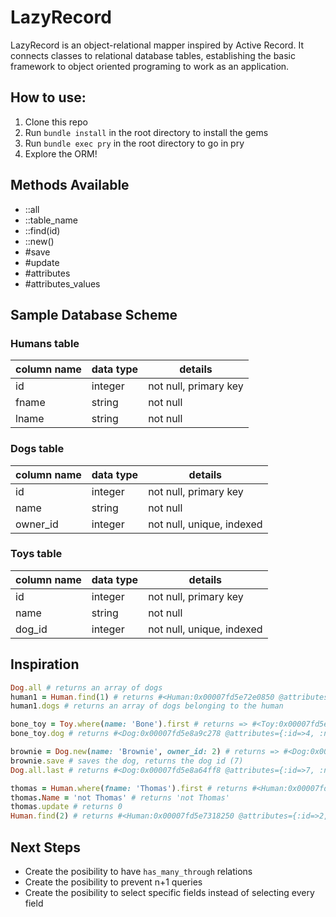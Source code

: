 # LazyRecord

LazyRecord is an object-relational mapper inspired by Active Record. It connects classes to relational database tables, establishing the basic framework to object oriented programing to work as an application.

## How to use:

1. Clone this repo
2. Run `bundle install` in the root directory to install the gems
3. Run `bundle exec pry` in the root directory to go in pry
4. Explore the ORM!

## Methods Available

* ::all
* ::table_name
* ::find(id)
* ::new()
* #save
* #update
* #attributes
* #attributes_values

## Sample Database Scheme

### Humans table

|column name   |data type   |details   |
|-----|-----|-----|
|id   |integer   |not null, primary key   |
|fname   |string    |not null   |
|lname   |string    |not null   |

### Dogs table

|column name   |data type   |details   |
|-----|-----|-----|
|id   |integer   |not null, primary key   |
|name   |string    |not null   |
|owner_id   |integer   |not null, unique, indexed   |

### Toys table

|column name   |data type   |details   |
|-----|-----|-----|
|id   |integer   |not null, primary key   |
|name   |string    |not null   |
|dog_id   |integer   |not null, unique, indexed   |

## Inspiration

```ruby
Dog.all # returns an array of dogs
human1 = Human.find(1) # returns #<Human:0x00007fd5e72e0850 @attributes={:id=>1, :fname=>"Lily", :lname=>"Andrews"}>
human1.dogs # returns an array of dogs belonging to the human

bone_toy = Toy.where(name: 'Bone').first # returns => #<Toy:0x00007fd5e8af99a0 @attributes={:id=>1, :name=>"Bone", :dog_id=>4}>
bone_toy.dog # returns #<Dog:0x00007fd5e8a9c278 @attributes={:id=>4, :name=>"Charlie", :owner_id=>3}>

brownie = Dog.new(name: 'Brownie', owner_id: 2) # returns => #<Dog:0x00007fd5e7839ae0 @attributes={:name=>"Brownie", :owner_id=>2}>
brownie.save # saves the dog, returns the dog id (7)
Dog.all.last # returns #<Dog:0x00007fd5e8a64ff8 @attributes={:id=>7, :name=>"Brownie", :owner_id=>2}>

thomas = Human.where(fname: 'Thomas').first # returns #<Human:0x00007fd5e7318250 @attributes={:id=>2, :fname=>"Thomas", :lname=>"Smith"}>
thomas.Name = 'not Thomas' # returns 'not Thomas'
thomas.update # returns 0
Human.find(2) # returns #<Human:0x00007fd5e7318250 @attributes={:id=>2, :fname=>"not Thomas", :lname=>"Smith"}>
```

## Next Steps

* Create the posibility to have `has_many_through` relations
* Create the posibility to prevent n+1 queries
* Create the posibility to select specific fields instead of selecting every field
